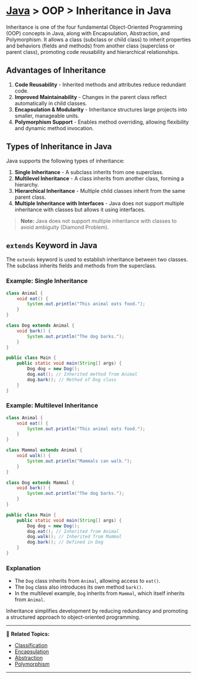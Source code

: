# [Java](../) > OOP > Inheritance in Java

Inheritance is one of the four fundamental Object-Oriented Programming (OOP) concepts in Java, along with Encapsulation, Abstraction, and Polymorphism. It allows a class (subclass or child class) to inherit properties and behaviors (fields and methods) from another class (superclass or parent class), promoting code reusability and hierarchical relationships.

## Advantages of Inheritance
1. **Code Reusability** - Inherited methods and attributes reduce redundant code.
2. **Improved Maintainability** - Changes in the parent class reflect automatically in child classes.
3. **Encapsulation & Modularity** - Inheritance structures large projects into smaller, manageable units.
4. **Polymorphism Support** - Enables method overriding, allowing flexibility and dynamic method invocation.

## Types of Inheritance in Java
Java supports the following types of inheritance:

1. **Single Inheritance** - A subclass inherits from one superclass.
2. **Multilevel Inheritance** - A class inherits from another class, forming a hierarchy.
3. **Hierarchical Inheritance** - Multiple child classes inherit from the same parent class.
4. **Multiple Inheritance with Interfaces** - Java does not support multiple inheritance with classes but allows it using interfaces.

> **Note:** Java does not support multiple inheritance with classes to avoid ambiguity (Diamond Problem).

## `extends` Keyword in Java
The `extends` keyword is used to establish inheritance between two classes. The subclass inherits fields and methods from the superclass.

### Example: Single Inheritance
```java
class Animal {
    void eat() {
        System.out.println("This animal eats food.");
    }
}

class Dog extends Animal {
    void bark() {
        System.out.println("The dog barks.");
    }
}

public class Main {
    public static void main(String[] args) {
        Dog dog = new Dog();
        dog.eat(); // Inherited method from Animal
        dog.bark(); // Method of Dog class
    }
}
```

### Example: Multilevel Inheritance
```java
class Animal {
    void eat() {
        System.out.println("This animal eats food.");
    }
}

class Mammal extends Animal {
    void walk() {
        System.out.println("Mammals can walk.");
    }
}

class Dog extends Mammal {
    void bark() {
        System.out.println("The dog barks.");
    }
}

public class Main {
    public static void main(String[] args) {
        Dog dog = new Dog();
        dog.eat(); // Inherited from Animal
        dog.walk(); // Inherited from Mammal
        dog.bark(); // Defined in Dog
    }
}
```

### Explanation
- The `Dog` class inherits from `Animal`, allowing access to `eat()`.
- The `Dog` class also introduces its own method `bark()`.
- In the multilevel example, `Dog` inherits from `Mammal`, which itself inherits from `Animal`.

Inheritance simplifies development by reducing redundancy and promoting a structured approach to object-oriented programming.

---

🔗 **Related Topics:**
- [Classification](../classification)
- [Encapsulation](../encapsulation)
- [Abstraction](../abstraction)
- [Polymorphism](../polymorphism)

---


